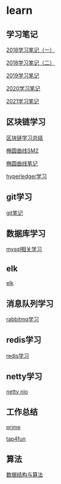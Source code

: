 ﻿# learn


学习笔记
----

[2018学习笔记（一）](https://github.com/AudiVehicle/learn/blob/master/source/2018%E5%AD%A6%E4%B9%A0%E7%AC%94%E8%AE%B0%E4%B8%80.md)

[2018学习笔记（二）](https://github.com/AudiVehicle/learn/blob/master/source/2018%E5%AD%A6%E4%B9%A0%E7%AC%94%E8%AE%B0%EF%BC%88%E4%BA%8C%EF%BC%89.md)

[2019学习笔记](https://github.com/Audi-A7/learn/blob/master/source/2019%E5%AD%A6%E4%B9%A0%E7%AC%94%E8%AE%B0.md)

[2020学习笔记](https://github.com/AudiVehicle/learn/blob/master/source/2020%E5%AD%A6%E4%B9%A0%E7%AC%94%E8%AE%B0.md)

[2021学习笔记](https://github.com/AudiVehicle/learn/blob/master/source/2021%E5%AD%A6%E4%B9%A0%E7%AC%94%E8%AE%B0.md)

区块链学习
-----

[区块链学习总结](https://github.com/Audi-A7/learn/blob/master/source/%E5%8C%BA%E5%9D%97%E9%93%BE%E6%80%BB%E7%BB%93.md)

[椭圆曲线SM2](https://github.com/Audi-A7/learn/blob/master/source/SM2%E6%A4%AD%E5%9C%86%E6%9B%B2%E7%BA%BF%E5%85%AC%E9%92%A5%E5%AF%86%E7%A0%81%E7%AE%97%E6%B3%95.pdf)

[椭圆曲线笔记](https://github.com/Audi-A7/learn/blob/master/source/ECC%E6%A4%AD%E5%9C%86%E6%9B%B2%E7%BA%BF%E7%AC%94%E8%AE%B0.docx)

[hyperledger学习](https://github.com/Audi-A7/learn/blob/master/source/hyperledger%26corda.md)

git学习
-----

[git笔记](https://github.com/AudiVehicle/learn/blob/master/source/git%E5%91%BD%E4%BB%A4%E8%A1%8C%E5%AD%A6%E4%B9%A0%E7%AC%94%E8%AE%B0.md)


数据库学习
-----

[mysql相关学习](https://github.com/AudiVehicle/learn/blob/master/source/mysql%E5%AD%A6%E4%B9%A0.md)

elk
-----

[elk](https://github.com/AudiVehicle/learn/blob/master/source/elk%E5%AD%A6%E4%B9%A0.md)

消息队列学习
------

[rabbitmq学习](https://github.com/Audi-A7/learn/blob/master/source/%E6%B6%88%E6%81%AF%E9%98%9F%E5%88%97%E5%AD%A6%E4%B9%A0.md)

redis学习
-------

[redis学习](https://github.com/Audi-A7/learn/blob/master/source/redis%E5%AD%A6%E4%B9%A0.md)

netty学习
-------

[netty nio](https://github.com/Audi-A7/learn/blob/master/source/netty%20nio%E5%AD%A6%E4%B9%A0.md)

工作总结
----

[prime](https://github.com/Audi-A7/learn/blob/master/source/%E8%B4%A8%E6%95%B0%E9%87%91%E6%9C%8D%E9%A1%B9%E7%9B%AE%E6%80%BB%E7%BB%93.md)

[tap4fun](https://github.com/Audi-A7/learn/blob/master/source/%E5%B7%A5%E4%BD%9C%E6%80%BB%E7%BB%93.md)

算法
---

[数据结构与算法](https://github.com/Audi-A7/learn/blob/master/source/%E7%AE%97%E6%B3%95.md)